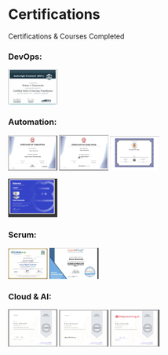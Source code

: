 # Certifications

Certifications & Courses Completed

### DevOps:

<img src = "images/safe_devops_6.png" width=100>

### Automation:

<img src = "images/Cypress_automation.png" width=100> <img src = "images/JMeter_Professional.png" width=100> <img src = "images/Postman_API_TESTER_CERTIFICATE.png" width=100>

<img src = "images/Robocorp-robotframeWork.png" width=100>

### Scrum:

<img src = "images/scrumMaster.png" width=80> <img src = "images/Scrum_foundation.png" width=100> 

### Cloud & AI:

<img src = "images/cloud_computing_foundation.png" width=100> <img src = "images/IOT.png" width=100> <img src = "images/AI for Everyone.png" width=100>
